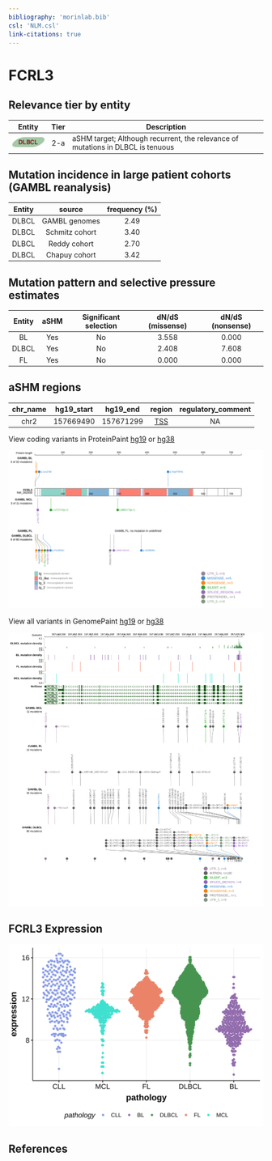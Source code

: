 ```yaml
---
bibliography: 'morinlab.bib'
csl: 'NLM.csl'
link-citations: true
---
```

# FCRL3

## Relevance tier by entity

|Entity|Tier|Description                              |
|:------:|:----:|-----------------------------------------|
|![DLBCL](images/icons/DLBCL_tier2.png) |2-a | aSHM target; Although recurrent, the relevance of mutations in DLBCL is tenuous |

## Mutation incidence in large patient cohorts (GAMBL reanalysis)

|Entity|source        |frequency (%)|
|:------:|:--------------:|:-------------:|
|DLBCL |GAMBL genomes |2.49         |
|DLBCL |Schmitz cohort|3.40         |
|DLBCL |Reddy cohort  |2.70         |
|DLBCL |Chapuy cohort |3.42         |

## Mutation pattern and selective pressure estimates

|Entity|aSHM|Significant selection|dN/dS (missense)|dN/dS (nonsense)|
|:------:|:----:|:---------------------:|:----------------:|:----------------:|
|BL    |Yes |No                   |3.558           |0.000           |
|DLBCL |Yes |No                   |2.408           |7.608           |
|FL    |Yes |No                   |0.000           |0.000           |

## aSHM regions

|chr_name|hg19_start|hg19_end |region                                                                                     |regulatory_comment|
|:--------:|:----------:|:---------:|:-------------------------------------------------------------------------------------------:|:------------------:|
|chr2    |157669490 |157671299|[TSS](https://genome.ucsc.edu/s/rdmorin/GAMBL%20hg19?position=chr2%3A157669490%2D157671299)|NA                |


View coding variants in ProteinPaint [hg19](https://morinlab.github.io/LLMPP/GAMBL/FCRL3_protein.html)  or [hg38](https://morinlab.github.io/LLMPP/GAMBL/FCRL3_protein_hg38.html)

![](images/proteinpaint/FCRL3_NM_052939.svg)

View all variants in GenomePaint [hg19](https://morinlab.github.io/LLMPP/GAMBL/FCRL3.html)  or [hg38](https://morinlab.github.io/LLMPP/GAMBL/FCRL3_hg38.html)

![](images/proteinpaint/FCRL3.svg)

## FCRL3 Expression
![](images/gene_expression/FCRL3_by_pathology.svg)
<!-- ORIGIN: Unknown -->

## References
